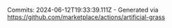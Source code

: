 Commits: 2024-06-12T19:33:39.111Z - Generated via https://github.com/marketplace/actions/artificial-grass
<br>
